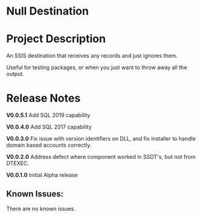 # Null Destination

# Project Description

An SSIS destination that receives any records and just ignores them.

Useful for testing packages, or when you just want to throw away all the output.


# Release Notes

**V0.0.5.1** Add SQL 2019 capability

**V0.0.4.0** Add SQL 2017 capability

**V0.0.3.0** Fix issue with version identifiers on DLL, and fix installer to handle domain based accounts correctly.

**V0.0.2.0** Address defect where component worked in SSDT's, but not from DTEXEC.

**V0.0.1.0** Initial Alpha release


## Known Issues:

There are no known issues.

